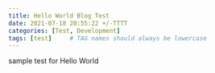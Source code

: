 ```yaml
---
title: Hello World Blog Test
date: 2021-07-18 20:55:22 +/-TTTT
categories: [Test, Development]
tags: [test]     # TAG names should always be lowercase
---
```


sample test for Hello World